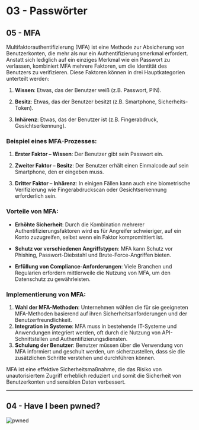 # 03 - Passwörter

## 05 - MFA
Multifaktorauthentifizierung (MFA) ist eine Methode zur Absicherung von Benutzerkonten, die mehr als nur ein Authentifizierungsmerkmal erfordert. Anstatt sich lediglich auf ein einziges Merkmal wie ein Passwort zu verlassen, kombiniert MFA mehrere Faktoren, um die Identität des Benutzers zu verifizieren. Diese Faktoren können in drei Hauptkategorien unterteilt werden:

1. **Wissen**: Etwas, das der Benutzer weiß (z.B. Passwort, PIN).

2. **Besitz**: Etwas, das der Benutzer besitzt (z.B. Smartphone, Sicherheits-Token).

3. **Inhärenz**: Etwas, das der Benutzer ist (z.B. Fingerabdruck, Gesichtserkennung).

### Beispiel eines MFA-Prozesses:
1. **Erster Faktor – Wissen**: Der Benutzer gibt sein Passwort ein.

2. **Zweiter Faktor – Besitz**: Der Benutzer erhält einen Einmalcode auf sein Smartphone, den er eingeben muss.

3. **Dritter Faktor – Inhärenz**: In einigen Fällen kann auch eine biometrische Verifizierung wie Fingerabdruckscan oder Gesichtserkennung erforderlich sein.

### Vorteile von MFA:
- **Erhöhte Sicherheit**: Durch die Kombination mehrerer Authentifizierungsfaktoren wird es für Angreifer schwieriger, auf ein Konto zuzugreifen, selbst wenn ein Faktor kompromittiert ist.

- **Schutz vor verschiedenen Angriffstypen**: MFA kann Schutz vor Phishing, Passwort-Diebstahl und Brute-Force-Angriffen bieten.

- **Erfüllung von Compliance-Anforderungen**: Viele Branchen und Regularien erfordern mittlerweile die Nutzung von MFA, um den Datenschutz zu gewährleisten.

### Implementierung von MFA:
1. **Wahl der MFA-Methoden**: Unternehmen wählen die für sie geeigneten MFA-Methoden basierend auf ihren Sicherheitsanforderungen und der Benutzerfreundlichkeit.
2. **Integration in Systeme**: MFA muss in bestehende IT-Systeme und Anwendungen integriert werden, oft durch die Nutzung von API-Schnittstellen und Authentifizierungsdiensten.
3. **Schulung der Benutzer**: Benutzer müssen über die Verwendung von MFA informiert und geschult werden, um sicherzustellen, dass sie die zusätzlichen Schritte verstehen und durchführen können.

MFA ist eine effektive Sicherheitsmaßnahme, die das Risiko von unautorisiertem Zugriff erheblich reduziert und somit die Sicherheit von Benutzerkonten und sensiblen Daten verbessert.

***

## 04 - Have I been pwned?
![pwned](pwned.png)
